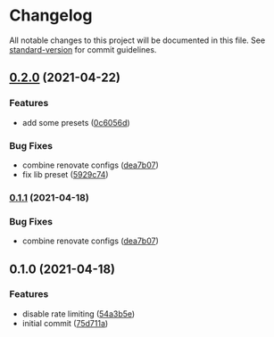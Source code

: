 # Changelog

All notable changes to this project will be documented in this file. See [standard-version](https://github.com/conventional-changelog/standard-version) for commit guidelines.

## [0.2.0](https://github.com/stardust-configs/renovate-config/compare/v0.1.0...v0.2.0) (2021-04-22)


### Features

* add some presets ([0c6056d](https://github.com/stardust-configs/renovate-config/commit/0c6056d1cb326af6caa08db648ce2ca54a92d249))


### Bug Fixes

* combine renovate configs ([dea7b07](https://github.com/stardust-configs/renovate-config/commit/dea7b07b8783710eb6ddb94b04e2105ee99be88e))
* fix lib preset ([5929c74](https://github.com/stardust-configs/renovate-config/commit/5929c74c1e615bd55fce15409dc72b2f2b7a2b7f))

### [0.1.1](https://github.com/stardust-configs/renovate-config/compare/v0.1.0...v0.1.1) (2021-04-18)


### Bug Fixes

* combine renovate configs ([dea7b07](https://github.com/stardust-configs/renovate-config/commit/dea7b07b8783710eb6ddb94b04e2105ee99be88e))

## 0.1.0 (2021-04-18)


### Features

* disable rate limiting ([54a3b5e](https://github.com/stardust-configs/renovate-config/commit/54a3b5e341f63f7842486eaf8d4176a8b83c0f55))
* initial commit ([75d711a](https://github.com/stardust-configs/renovate-config/commit/75d711a32ce5ea72fc6106d21879a4fabcdad37e))
